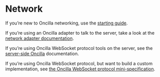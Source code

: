 # Network

If you’re new to Oncilla networking, use the [starting guide](./guide.md).

If you’re using an Oncilla adapter to talk to the server, take a look at the [network adapter documentation](./adapters.md).

If you’re using Oncilla WebSocket protocol tools on the server, see the [server-side Oncilla](./server-side.md) documentation.

If you’re using Oncilla WebSocket protocol, but want to build a custom implementation, see [the Oncilla WebSocket protocol mini-specification](wsProtocol.md).
